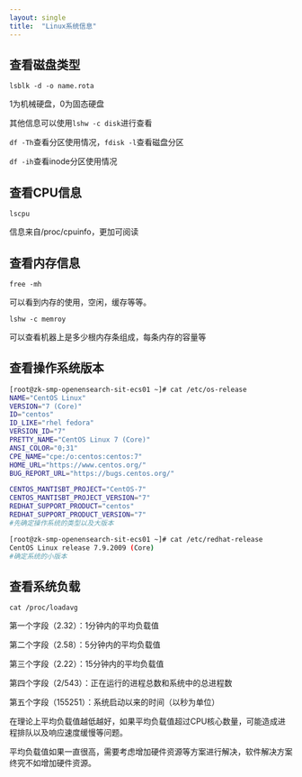 ```yaml
---
layout: single
title:  "Linux系统信息"
---
```


## 查看磁盘类型

`lsblk -d -o name.rota`

1为机械硬盘，0为固态硬盘

其他信息可以使用`lshw -c disk`进行查看

`df -Th`查看分区使用情况，`fdisk -l`查看磁盘分区

`df -ih`查看inode分区使用情况

## 查看CPU信息

`lscpu`

信息来自/proc/cpuinfo，更加可阅读

## 查看内存信息

`free -mh`

可以看到内存的使用，空闲，缓存等等。

`lshw -c memroy`

可以查看机器上是多少根内存条组成，每条内存的容量等

## 查看操作系统版本

```bash
[root@zk-smp-openensearch-sit-ecs01 ~]# cat /etc/os-release
NAME="CentOS Linux"
VERSION="7 (Core)"
ID="centos"
ID_LIKE="rhel fedora"
VERSION_ID="7"
PRETTY_NAME="CentOS Linux 7 (Core)"
ANSI_COLOR="0;31"
CPE_NAME="cpe:/o:centos:centos:7"
HOME_URL="https://www.centos.org/"
BUG_REPORT_URL="https://bugs.centos.org/"

CENTOS_MANTISBT_PROJECT="CentOS-7"
CENTOS_MANTISBT_PROJECT_VERSION="7"
REDHAT_SUPPORT_PRODUCT="centos"
REDHAT_SUPPORT_PRODUCT_VERSION="7"
#先确定操作系统的类型以及大版本

[root@zk-smp-openensearch-sit-ecs01 ~]# cat /etc/redhat-release
CentOS Linux release 7.9.2009 (Core)
#确定系统的小版本
```

## 查看系统负载

`cat /proc/loadavg`

第一个字段（2.32）：1分钟内的平均负载值

第二个字段（2.58）：5分钟内的平均负载值

第三个字段（2.22）：15分钟内的平均负载值

第四个字段（2/543）：正在运行的进程总数和系统中的总进程数

第五个字段（155251）：系统启动以来的时间（以秒为单位）

在理论上平均负载值越低越好，如果平均负载值超过CPU核心数量，可能造成进程排队以及响应速度缓慢等问题。

平均负载值如果一直很高，需要考虑增加硬件资源等方案进行解决，软件解决方案终究不如增加硬件资源。